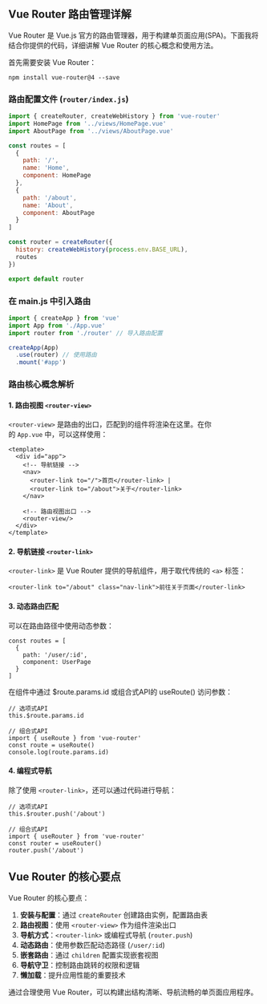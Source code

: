 ## Vue Router 路由管理详解
Vue Router 是 Vue.js 官方的路由管理器，用于构建单页面应用(SPA)。下面我将结合你提供的代码，详细讲解 Vue Router 的核心概念和使用方法。

首先需要安装 Vue Router：
```
npm install vue-router@4 --save
```

### 路由配置文件 (`router/index.js`)
```js
import { createRouter, createWebHistory } from 'vue-router'
import HomePage from '../views/HomePage.vue'
import AboutPage from '../views/AboutPage.vue'

const routes = [
  {
    path: '/',
    name: 'Home',
    component: HomePage
  },
  {
    path: '/about',
    name: 'About',
    component: AboutPage
  }
]

const router = createRouter({
  history: createWebHistory(process.env.BASE_URL),
  routes
})

export default router
```

### 在 main.js 中引入路由
```js
import { createApp } from 'vue'
import App from './App.vue'
import router from './router' // 导入路由配置

createApp(App)
  .use(router) // 使用路由
  .mount('#app')
```

### 路由核心概念解析
#### 1. 路由视图 `<router-view>`
`<router-view>` 是路由的出口，匹配到的组件将渲染在这里。在你的 `App.vue` 中，可以这样使用：
```vue
<template>
  <div id="app">
    <!-- 导航链接 -->
    <nav>
      <router-link to="/">首页</router-link> |
      <router-link to="/about">关于</router-link>
    </nav>
    
    <!-- 路由视图出口 -->
    <router-view/>
  </div>
</template>
```

#### 2. 导航链接 `<router-link>`
`<router-link>` 是 Vue Router 提供的导航组件，用于取代传统的 `<a>` 标签：
```
<router-link to="/about" class="nav-link">前往关于页面</router-link>
```

#### 3. 动态路由匹配
可以在路由路径中使用动态参数：
```
const routes = [
  {
    path: '/user/:id',
    component: UserPage
  }
]
```

在组件中通过 $route.params.id 或组合式API的 useRoute() 访问参数：
```
// 选项式API
this.$route.params.id

// 组合式API
import { useRoute } from 'vue-router'
const route = useRoute()
console.log(route.params.id)
```

#### 4. 编程式导航
除了使用 `<router-link>`，还可以通过代码进行导航：
```
// 选项式API
this.$router.push('/about')

// 组合式API
import { useRouter } from 'vue-router'
const router = useRouter()
router.push('/about')
```


## Vue Router 的核心要点
Vue Router 的核心要点：
1. **安装与配置**：通过 `createRouter` 创建路由实例，配置路由表
2. **路由视图**：使用 `<router-view>` 作为组件渲染出口
3. **导航方式**：`<router-link>` 或编程式导航 (`router.push`)
4. **动态路由**：使用参数匹配动态路径 (`/user/:id`)
5. **嵌套路由**：通过 `children` 配置实现嵌套视图
6. **导航守卫**：控制路由跳转的权限和逻辑
7. **懒加载**：提升应用性能的重要技术

通过合理使用 Vue Router，可以构建出结构清晰、导航流畅的单页面应用程序。

